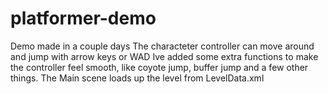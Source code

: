 # platformer-demo
Demo made in a couple days
The characteter controller can move around and jump with arrow keys or WAD
Ive added some extra functions to make the controller feel smooth, like coyote jump, buffer jump and a few other things.
The Main scene loads up the level from LevelData.xml
